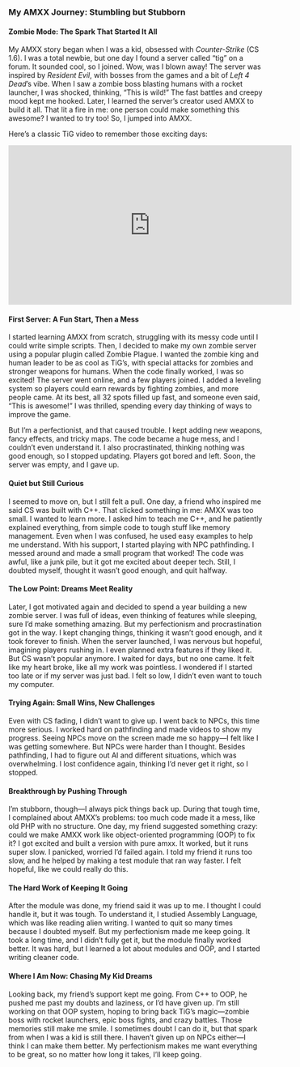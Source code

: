 ### My AMXX Journey: Stumbling but Stubborn

#### Zombie Mode: The Spark That Started It All

My AMXX story began when I was a kid, obsessed with *Counter-Strike* (CS 1.6). I was a total newbie, but one day I found a server called “tig” on a forum. It sounded cool, so I joined. Wow, was I blown away! The server was inspired by *Resident Evil*, with bosses from the games and a bit of *Left 4 Dead*’s vibe. When I saw a zombie boss blasting humans with a rocket launcher, I was shocked, thinking, “This is wild!” The fast battles and creepy mood kept me hooked. Later, I learned the server’s creator used AMXX to build it all. That lit a fire in me: one person could make something this awesome? I wanted to try too! So, I jumped into AMXX.

Here’s a classic TiG video to remember those exciting days:
<iframe width="560" height="315" src="https://www.youtube.com/embed/Rtwg6HNA-qw?si=_YyG447DrjOgltMk" title="YouTube video player" frameborder="0" allow="accelerometer; autoplay; clipboard-write; encrypted-media; gyroscope; picture-in-picture; web-share" referrerpolicy="strict-origin-when-cross-origin" allowfullscreen></iframe>

#### First Server: A Fun Start, Then a Mess

I started learning AMXX from scratch, struggling with its messy code until I could write simple scripts. Then, I decided to make my own zombie server using a popular plugin called Zombie Plague. I wanted the zombie king and human leader to be as cool as TiG’s, with special attacks for zombies and stronger weapons for humans. When the code finally worked, I was so excited! The server went online, and a few players joined. I added a leveling system so players could earn rewards by fighting zombies, and more people came. At its best, all 32 spots filled up fast, and someone even said, “This is awesome!” I was thrilled, spending every day thinking of ways to improve the game.

But I’m a perfectionist, and that caused trouble. I kept adding new weapons, fancy effects, and tricky maps. The code became a huge mess, and I couldn’t even understand it. I also procrastinated, thinking nothing was good enough, so I stopped updating. Players got bored and left. Soon, the server was empty, and I gave up.

#### Quiet but Still Curious

I seemed to move on, but I still felt a pull. One day, a friend who inspired me said CS was built with C++. That clicked something in me: AMXX was too small. I wanted to learn more. I asked him to teach me C++, and he patiently explained everything, from simple code to tough stuff like memory management. Even when I was confused, he used easy examples to help me understand. With his support, I started playing with NPC pathfinding. I messed around and made a small program that worked! The code was awful, like a junk pile, but it got me excited about deeper tech. Still, I doubted myself, thought it wasn’t good enough, and quit halfway.

#### The Low Point: Dreams Meet Reality

Later, I got motivated again and decided to spend a year building a new zombie server. I was full of ideas, even thinking of features while sleeping, sure I’d make something amazing. But my perfectionism and procrastination got in the way. I kept changing things, thinking it wasn’t good enough, and it took forever to finish. When the server launched, I was nervous but hopeful, imagining players rushing in. I even planned extra features if they liked it. But CS wasn’t popular anymore. I waited for days, but no one came. It felt like my heart broke, like all my work was pointless. I wondered if I started too late or if my server was just bad. I felt so low, I didn’t even want to touch my computer.

#### Trying Again: Small Wins, New Challenges

Even with CS fading, I didn’t want to give up. I went back to NPCs, this time more serious. I worked hard on pathfinding and made videos to show my progress. Seeing NPCs move on the screen made me so happy—I felt like I was getting somewhere. But NPCs were harder than I thought. Besides pathfinding, I had to figure out AI and different situations, which was overwhelming. I lost confidence again, thinking I’d never get it right, so I stopped.

#### Breakthrough by Pushing Through

I’m stubborn, though—I always pick things back up. During that tough time, I complained about AMXX’s problems: too much code made it a mess, like old PHP with no structure. One day, my friend suggested something crazy: could we make AMXX work like object-oriented programming (OOP) to fix it? I got excited and built a version with pure amxx. It worked, but it runs super slow. I panicked, worried I’d failed again. I told my friend it runs too slow, and he helped by making a test module that ran way faster. I felt hopeful, like we could really do this.

#### The Hard Work of Keeping It Going

After the module was done, my friend said it was up to me. I thought I could handle it, but it was tough. To understand it, I studied Assembly Language, which was like reading alien writing. I wanted to quit so many times because I doubted myself. But my perfectionism made me keep going. It took a long time, and I didn’t fully get it, but the module finally worked better. It was hard, but I learned a lot about modules and OOP, and I started writing cleaner code.

#### Where I Am Now: Chasing My Kid Dreams

Looking back, my friend’s support kept me going. From C++ to OOP, he pushed me past my doubts and laziness, or I’d have given up. I’m still working on that OOP system, hoping to bring back TiG’s magic—zombie boss with rocket launchers, epic boss fights, and crazy battles. Those memories still make me smile. I sometimes doubt I can do it, but that spark from when I was a kid is still there. I haven’t given up on NPCs either—I think I can make them better. My perfectionism makes me want everything to be great, so no matter how long it takes, I’ll keep going.